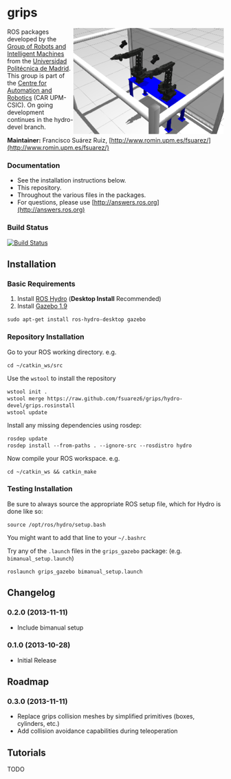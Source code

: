 grips
=====

<img align="right" src="./grips_description/resources/bimanual_gazebo.png" width="350" />

ROS packages developed by the [Group of Robots and Intelligent Machines](http://www.romin.upm.es/) from the [Universidad Politécnica de Madrid](http://www.upm.es/internacional). This group is part of the [Centre for Automation and Robotics](http://www.car.upm-csic.es/) (CAR UPM-CSIC). On going development continues in the hydro-devel branch.

**Maintainer:** Francisco Suárez Ruiz, [http://www.romin.upm.es/fsuarez/](http://www.romin.upm.es/fsuarez/)

### Documentation

  * See the installation instructions below.
  * This repository.
  * Throughout the various files in the packages.
  * For questions, please use [http://answers.ros.org](http://answers.ros.org)

### Build Status

[![Build Status](https://travis-ci.org/fsuarez6/grips.png?branch=hydro-devel)](https://travis-ci.org/fsuarez6/grips)


## Installation

### Basic Requirements

  1. Install [ROS Hydro](http://wiki.ros.org/hydro/Installation/Ubuntu) (**Desktop Install** Recommended)
  2. Install [Gazebo 1.9](http://gazebosim.org/wiki/1.9/install)
  
```
sudo apt-get install ros-hydro-desktop gazebo
``` 

### Repository Installation

Go to your ROS working directory. e.g.
```
cd ~/catkin_ws/src
``` 
Use the `wstool` to install the repository
```
wstool init .
wstool merge https://raw.github.com/fsuarez6/grips/hydro-devel/grips.rosinstall
wstool update
``` 
Install any missing dependencies using rosdep:
```
rosdep update
rosdep install --from-paths . --ignore-src --rosdistro hydro
``` 
Now compile your ROS workspace. e.g.
```
cd ~/catkin_ws && catkin_make
``` 

### Testing Installation

Be sure to always source the appropriate ROS setup file, which for Hydro is done like so:
```
source /opt/ros/hydro/setup.bash
``` 
You might want to add that line to your `~/.bashrc`

Try any of the `.launch` files in the `grips_gazebo` package: (e.g. `bimanual_setup.launch`)
```
roslaunch grips_gazebo bimanual_setup.launch
``` 

## Changelog
### 0.2.0 (2013-11-11)
* Include bimanual setup

### 0.1.0 (2013-10-28)
* Initial Release

## Roadmap

### 0.3.0 (2013-11-11)
* Replace grips collision meshes by simplified primitives (boxes, cylinders, etc.)
* Add collision avoidance capabilities during teleoperation

## Tutorials
TODO
